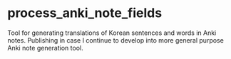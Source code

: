 # process_anki_note_fields

Tool for generating translations of Korean sentences and words in Anki notes. Publishing in case I continue to develop into more general purpose Anki note generation tool. 
